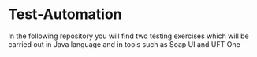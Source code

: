 # Test-Automation
In the following repository you will find two testing exercises which will be carried out in Java language and in tools such as Soap UI and UFT One
